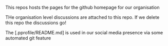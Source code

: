This repos hosts the pages for the github homepage for our organisation

THe organisation level discussions are attached to this repo. If we delete this repo the discussions go!

The [.pprofile/README.md] is used in our social media presence via some automated git feature

